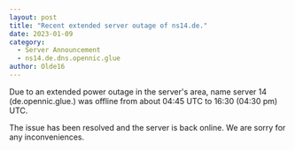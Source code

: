 ```yaml
---
layout: post
title: "Recent extended server outage of ns14.de."
date: 2023-01-09
category:
  - Server Announcement
  - ns14.de.dns.opennic.glue
author: Olde16
---
```


Due to an extended power outage in the server's area, name server 14 (de.opennic.glue.) was offline
from about 04:45 UTC to 16:30 (04:30 pm) UTC. 

The issue has been resolved and the server is back online.
We are sorry for any inconveniences.

